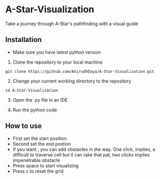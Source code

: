 # A-Star-Visualization
Take a journey through A-Star's pathfinding with a visual guide


## Installation

- Make sure you have latest python version

1. Clone the repository to your local machine
```
git clone https://github.com/AnirudhDaya/A-Star-Visualization.git
```

2. Change your current working directory to the repository
```
cd A-Star-Visualization
```
3. Open the .py file in an IDE

4. Run the python code

## How to use

- First set the start position
- Second set the end postion
- If you want , you can add obstacles in the way. One click, implies, a difficult to traverse cell but it can take that pat, two clicks implies impenetrable obstacle
- Press space to start visualizing
- Press c to reset the grid
